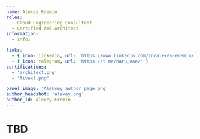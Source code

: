 ```yaml
---
name: Alexey Eremin
roles:
  - Cloud Engineering Consultant
  - Certified AWS Architect
information:
  - Info1

links:
  - { icon: linkedin, url: 'https://www.linkedin.com/in/alexey-eremin/' }
  - { icon: telegram, url: 'https://t.me/haru_eaa/' }
certifications:
  - 'architect.png'
  - 'fivexl.png'

panel_image: 'Aleksey_author_page.png'
author_headshot: 'alexey.png'
author_id: Alexey Eremin
---
```

# TBD
